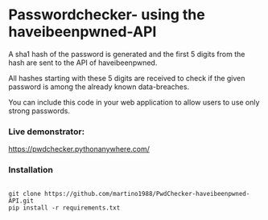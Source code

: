 # Passwordchecker- using the haveibeenpwned-API

A sha1 hash of the password is generated and the first 5 digits from the hash are sent to the API of haveibeenpwned. 

All hashes starting with these 5 digits are received to check if the given password is among the already known data-breaches.

You can include this code in your web application to allow users to use only strong passwords.

### Live demonstrator:

https://pwdchecker.pythonanywhere.com/

### Installation

<pre><code>
git clone https://github.com/martino1988/PwdChecker-haveibeenpwned-API.git
pip install -r requirements.txt
</code></pre>

